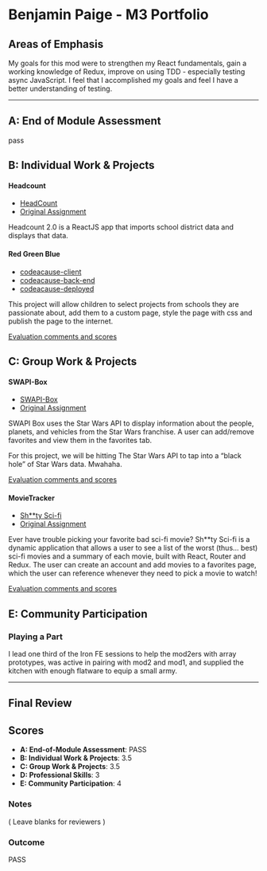 # Benjamin Paige - M3 Portfolio

## Areas of Emphasis

My goals for this mod were to strengthen my React fundamentals, gain a working knowledge of Redux, improve on using TDD - especially testing async JavaScript. I feel that I accomplished my goals and feel I have a better understanding of testing.

-----------------------

## A: End of Module Assessment

pass

## B: Individual Work & Projects

#### Headcount

* [HeadCount](https://github.com/benjaminpaige/headcount)
* [Original Assignment](https://github.com/turingschool-examples/headcount2.0)

Headcount 2.0 is a ReactJS app that imports school district data and displays that data.

#### Red Green Blue

* [codeacause-client](https://github.com/benjaminpaige/Code-a-Cause)
* [codeacause-back-end](https://github.com/benjaminpaige/code-a-cause-back-end)
* [codeacause-deployed](https://codeacause.herokuapp.com/)

This project will allow children to select projects from schools they are passionate about, add them to a custom page, style the page with css and publish the page to the internet.

[Evaluation comments and scores](https://github.com/turingschool/front-end-submissions-public/blob/master/1804/mod-3/personal-projects/ben/scores.md)

## C: Group Work & Projects

#### SWAPI-Box

* [SWAPI-Box](https://github.com/benjaminpaige/swapibox)
* [Original Assignment](http://frontend.turing.io/projects/swapi-box.html)


SWAPI Box uses the Star Wars API to display information about the people, planets, and vehicles from the Star Wars franchise. A user can add/remove favorites and view them in the favorites tab.

For this project, we will be hitting The Star Wars API to tap into a “black hole” of Star Wars data. Mwahaha.

[Evaluation comments and scores](https://github.com/turingschool/front-end-submissions-public/blob/master/1804/mod-3/swapi-box/ben-kurt/scores.md)

#### MovieTracker

* [Sh**ty Sci-fi](https://github.com/benjaminpaige/movietracker)
* [Original Assignment](https://github.com/turingschool-examples/movie-tracker)

Ever have trouble picking your favorite bad sci-fi movie? Sh**ty Sci-fi is a dynamic application that allows a user to see a list of the worst (thus... best) sci-fi movies and a summary of each movie, built with React, Router and Redux. The user can create an account and add movies to a favorites page, which the user can reference whenever they need to pick a movie to watch!

[Evaluation comments and scores](https://github.com/turingschool/front-end-submissions-public/blob/master/1804/mod-3/movie-tracker/dennis-ben-laura/scores.md)

## E: Community Participation

### Playing a Part

I lead one third of the Iron FE sessions to help the mod2ers with array prototypes, was active in pairing with mod2 and mod1, and supplied the kitchen with enough flatware to equip a small army.

------------------

## Final Review

## Scores

* **A: End-of-Module Assessment**: PASS
* **B: Individual Work & Projects**: 3.5
* **C: Group Work & Projects**: 3.5
* **D: Professional Skills**: 3
* **E: Community Participation**: 4

### Notes

( Leave blanks for reviewers )

### Outcome

PASS

